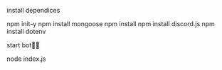 install dependices 

npm init-y
npm install mongoose
npm install 
npm install discord.js
npm install dotenv

start bot🔻🔻

node index.js
